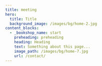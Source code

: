 ```yaml
---
title: meeting
hero:
  title: Title
  background_image: /images/bg/home-2.jpg
content_blocks:
  - _bookshop_name: start
    preheading: preheading
    heading: Heading
    text: Something about this page...
    image_path: /images/bg/home-7.jpg
    url: /contact/
---
```

